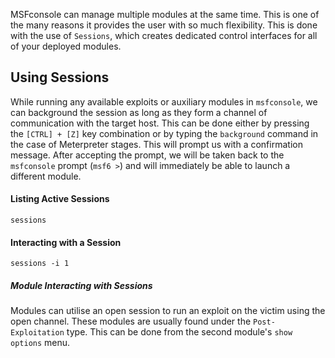 MSFconsole can manage multiple modules at the same time. This is one of the many reasons it provides the user with so much flexibility. This is done with the use of `Sessions`, which creates dedicated control interfaces for all of your deployed modules.
## Using Sessions

While running any available exploits or auxiliary modules in `msfconsole`, we can background the session as long as they form a channel of communication with the target host. This can be done either by pressing the `[CTRL] + [Z]` key combination or by typing the `background` command in the case of Meterpreter stages. This will prompt us with a confirmation message. After accepting the prompt, we will be taken back to the `msfconsole` prompt (`msf6 >`) and will immediately be able to launch a different module.

#### Listing Active Sessions

```shell-session
sessions
```

#### Interacting with a Session

```shell-session
sessions -i 1
```

##### Module Interacting with Sessions

Modules can utilise an open session to run an exploit on the victim using the open channel. These modules are usually found under the `Post-Exploitation` type. This can be done from the second module's `show options` menu.

















